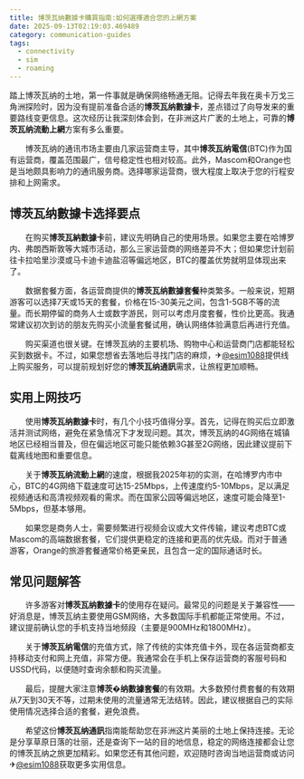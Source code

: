 ```yaml
---
title: 博茨瓦纳數據卡購買指南:如何選擇適合您的上網方案
date: 2025-09-13T02:19:03.469489
category: communication-guides
tags:
  - connectivity
  - sim
  - roaming
---
```


踏上博茨瓦纳的土地，第一件事就是确保网络畅通无阻。记得去年我在奥卡万戈三角洲探险时，因为没有提前准备合适的**博茨瓦纳數據卡**，差点错过了向导发来的重要路线变更信息。这次经历让我深刻体会到，在非洲这片广袤的土地上，可靠的**博茨瓦纳流動上網**方案有多么重要。

　　博茨瓦纳的通讯市场主要由几家运营商主导，其中**博茨瓦纳電信**(BTC)作为国有运营商，覆盖范围最广，信号稳定性也相对较高。此外，Mascom和Orange也是当地颇具影响力的通讯服务商。选择哪家运营商，很大程度上取决于您的行程安排和上网需求。

## 博茨瓦纳數據卡选择要点

　　在购买**博茨瓦納數據卡**前，建议先明确自己的使用场景。如果您主要在哈博罗内、弗朗西斯敦等大城市活动，那么三家运营商的网络差异不大；但如果您计划前往卡拉哈里沙漠或马卡迪卡迪盐沼等偏远地区，BTC的覆盖优势就明显体现出来了。

　　数据套餐方面，各运营商提供的**博茨瓦纳數據套餐**种类繁多。一般来说，短期游客可以选择7天或15天的套餐，价格在15-30美元之间，包含1-5GB不等的流量。而长期停留的商务人士或数字游民，则可以考虑月度套餐，性价比更高。我通常建议初次到访的朋友先购买小流量套餐试用，确认网络体验满意后再进行充值。

　　购买渠道也很关键。在博茨瓦纳的主要机场、购物中心和运营商门店都能轻松买到数据卡。不过，如果您想省去落地后寻找门店的麻烦，✈[@esim1088](https://t.me/s/esim1088)提供线上购买服务，可以提前规划好您的**博茨瓦纳通訊**需求，让旅程更加顺畅。

## 实用上网技巧

　　使用**博茨瓦纳數據卡**时，有几个小技巧值得分享。首先，记得在购买后立即激活并测试网络，避免在紧急情况下才发现问题。其次，博茨瓦纳的4G网络在城镇地区已经相当普及，但在偏远地区可能只能依赖3G甚至2G网络，因此建议提前下载离线地图和重要信息。

　　关于**博茨瓦纳流動上網**的速度，根据我2025年初的实测，在哈博罗内市中心，BTC的4G网络下载速度可达15-25Mbps，上传速度约5-10Mbps，足以满足视频通话和高清视频观看的需求。而在国家公园等偏远地区，速度可能会降至1-5Mbps，但基本够用。

　　如果您是商务人士，需要频繁进行视频会议或大文件传输，建议考虑BTC或Mascom的高端数据套餐，它们提供更稳定的连接和更高的优先级。而对于普通游客，Orange的旅游套餐通常价格更亲民，且包含一定的国际通话时长。

## 常见问题解答

　　许多游客对**博茨瓦纳數據卡**的使用存在疑问。最常见的问题是关于兼容性——好消息是，博茨瓦纳主要使用GSM网络，大多数国际手机都能正常使用。不过，建议提前确认您的手机支持当地频段（主要是900MHz和1800MHz）。

　　关于**博茨瓦纳電信**的充值方式，除了传统的实体充值卡外，现在各运营商都支持移动支付和网上充值，非常方便。我通常会在手机上保存运营商的客服号码和USSD代码，以便随时查询余额和购买流量。

　　最后，提醒大家注意**博茨�纳數據套餐**的有效期。大多数预付费套餐的有效期从7天到30天不等，过期未使用的流量通常无法结转。因此，建议根据自己的实际使用情况选择合适的套餐，避免浪费。

　　希望这份**博茨瓦纳通訊**指南能帮助您在非洲这片美丽的土地上保持连接。无论是分享草原日落的壮丽，还是查询下一站的目的地信息，稳定的网络连接都会让您的博茨瓦纳之旅更加精彩。如果您还有其他问题，欢迎随时咨询当地运营商或访问✈[@esim1088](https://t.me/s/esim1088)获取更多实用信息。